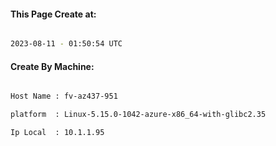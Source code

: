 
   
#### This Page Create at:

```bash

2023-08-11 - 01:50:54 UTC

```

#### Create By Machine:

```bash

Host Name : fv-az437-951

platform  : Linux-5.15.0-1042-azure-x86_64-with-glibc2.35

Ip Local  : 10.1.1.95

```

